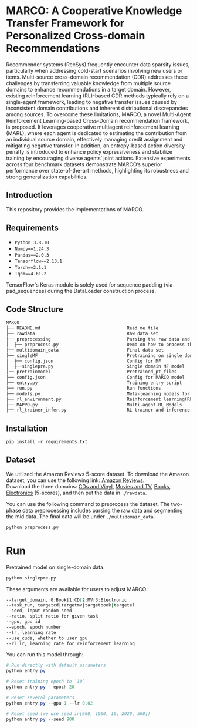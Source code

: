 # MARCO: A Cooperative Knowledge Transfer Framework for Personalized Cross-domain Recommendations

Recommender systems (RecSys) frequently encounter data sparsity issues, particularly when addressing cold-start scenarios involving new users or items. Multi-source cross-domain recommendation (CDR) addresses these challenges by transferring valuable knowledge from multiple source domains to enhance recommendations in a target domain. However, existing reinforcement learning (RL)-based CDR methods typically rely on a single-agent framework, leading to negative transfer issues caused by inconsistent domain contributions and inherent distributional discrepancies among sources. To overcome these limitations, MARCO, a novel Multi-Agent Reinforcement Learning-based Cross-Domain recommendation framework, is proposed. It leverages cooperative multiagent reinforcement learning (MARL), where each agent is dedicated to estimating the contribution from an individual source domain, effectively managing credit assignment and mitigating negative transfer. In addition, an entropy-based action diversity penalty is introduced to enhance policy expressiveness and stabilize training by encouraging diverse agents’ joint actions. Extensive experiments across four benchmark datasets demonstrate MARCO’s superior performance over state-of-the-art methods, highlighting its robustness and strong generalization capabilities. 


## Introduction
This repository provides the implementations of MARCO.


## Requirements

- `Python 3.8.10`
- `Numpy==1.24.3`
- `Pandas==2.0.3`
- `Tensorflow==2.13.1` 
- `Torch==2.1.1`
- `Tqdm==4.61.2`
  
TensorFlow's Keras module is solely used for sequence padding (via pad_sequences) during the DataLoader construction process.


## Code Structure
```bash
MARCO   
├── README.md                                 Read me file
├── rawdata                                   Raw data set
├── preprocessing                             Parsing the raw data and segmenting the mid data
│  ├── preprocess.py                          Demo on how to process the Amazon multiple data sets
├── multidomain_data                          Final data set
├── singleMF                                  Pretraining on single domain dataset 
│  ├── config.json                            Config for MF 
│  ├──singlepre.py                            Single domain MF model                       
│── pretrainmodel                             Pretrained_pt_files
├── config.json                               Config for MARCO model
├── entry.py                                  Training entry script
├── run.py                                    Run functions
├── models.py                                 Meta-learning models for cross-domain recommendation
├── rl_environment.py                         Reinforcement learning(RL) environment
├── MAPPO.py                                  Multi-agent RL Models 
├── rl_trainer_infer.py                       RL trainer and inference module
```

## Installation
```shell
pip install -r requirements.txt

```

## Dataset

We utilized the Amazon Reviews 5-score dataset. 
To download the Amazon dataset, you can use the following link: [Amazon Reviews](http://jmcauley.ucsd.edu/data/amazon/links.html).  
Download the three domains: [CDs and Vinyl](http://snap.stanford.edu/data/amazon/productGraph/categoryFiles/reviews_CDs_and_Vinyl_5.json.gz), [Movies and TV](http://snap.stanford.edu/data/amazon/productGraph/categoryFiles/reviews_Movies_and_TV_5.json.gz), [Books](http://snap.stanford.edu/data/amazon/productGraph/categoryFiles/reviews_Books_5.json.gz), [Electronics](http://snap.stanford.edu/data/amazon/productGraph/categoryFiles/reviews_Electronics_5.json.gz)
(5-scores), and then put the data in `./rawdata`.

You can use the following command to preprocess the dataset. 
The two-phase data preprocessing includes parsing the raw data and segmenting the mid data. 
The final data will be under `./multidomain_data`.


```python
python preprocess.py
```



# Run

Pretrained model on single-domain data.
```python
python singlepre.py
```



These  arguments are available for users to adjust MARCO:

```bash
--target_domain, 0:Book|1:CD|2:MV|3:Electronic
--task_run, targetcd|targetmv|targetbook|targetel
--seed, input random seed
--ratio, split ratio for given task
--gpu, gpu id
--epoch, epoch number
--lr, learning rate
--use_cuda, whether to user gpu
--rl_lr, learning rate for reinforcement learning
```

You can run this model through:

```powershell
# Run directly with default parameters 
python entry.py

# Reset training epoch to `10`
python entry.py --epoch 20

# Reset several parameters
python entry.py --gpu 1 --lr 0.02

# Reset seed (we use seed in[900, 1000, 10, 2020, 500])
python entry.py --seed 900
```